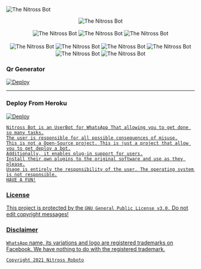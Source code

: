 <img src="https://camo.githubusercontent.com/48c1da6d2cab559149bb00d7004f0ac4442c74528382fb475fd74caa91c4ae24/68747470733a2f2f74696e7975726c2e636f6d2f6e6974726f73736c6f676f" alt="The Nitross Bot" align="center"> 
<p align="center">
  <img src="https://readme-typing-svg.herokuapp.com/?color=%23F77311&lines=Nitross+Roboto+Whatsapp+User+Bot" alt="The Nitross Bot" align="center">
</p>
<p align="center">
<img src="https://img.shields.io/badge/Nitross-%20Bot-orange" alt="The Nitross Bot" align="center">
<img src="https://github.com/NitrossRoboto/Bot/actions/workflows/docker-image.yml/badge.svg?branch=main" alt="The Nitross Bot" align="center">
  <img src="https://img.shields.io/github/repo-size/NitrossRoboto/Bot" alt="The Nitross Bot" align="center">
  <br/>
  <br/>
  <img src="https://img.shields.io/badge/WhatsApp-25D366?style=for-the-badge&logo=whatsapp&logoColor=white" alt="The Nitross Bot" align="center">
    <img src="https://img.shields.io/badge/GitHub-100000?style=for-the-badge&logo=github&logoColor=white" alt="The Nitross Bot" align="center">
  <img src="https://img.shields.io/badge/Node.js-339933?style=for-the-badge&logo=nodedotjs&logoColor=white" alt="The Nitross Bot" align="center">
  <img src="https://img.shields.io/badge/Heroku-430098?style=for-the-badge&logo=heroku&logoColor=white" alt="The Nitross Bot" align="center">
  <img src="https://img.shields.io/badge/replit-667881?style=for-the-badge&logo=replit&logoColor=white" alt="The Nitross Bot" align="center">
  <img src="https://img.shields.io/badge/YouTube-FF0000?style=for-the-badge&logo=youtube&logoColor=white" alt="The Nitross Bot" align="center">
  </p>
  <p align="center">
<h3><b>Qr Generator</b></h3>
<a href="https://nitrossroboto.github.io/NitrossQr" target="_blank">
  <img src="https://repl.it/badge/github/phaticusthiccy/WhatsAsenaDuplicated" alt="Deploy">
</a>
<hr/>
<h3><b>Deploy From Heroku</b></h3>
<a href="https://heroku.com/deploy?template=https://github.com/NitrossRoboto/Bot" target="_blank">
  <img src="https://www.herokucdn.com/deploy/button.svg" alt="Deploy">
</p>

```
Nitross Bot is an UserBot for WhatsApp That allowing you to get done so many tasks.
The user is responsible for all possible consequences of misuse.
This is not a Open-Source project. This is just a project that allow you to get deploy a bot.
Additionally, it enables plug-in support for users.
Install their own plugins to the original software and use as they please.
Usage is entirely the responsibility of the user. The operating system is not responsible.
HAVE A FUN!
```

### License
This project is protected by the `GNU General Public License v3.0.`
Do not edit copyright messages!

### Disclaimer
`WhatsApp` name, its variations and logo are registered trademarks on Facebook. We have nothing to do with the registered trademark.

`Copyright 2021 Nitross Roboto`
